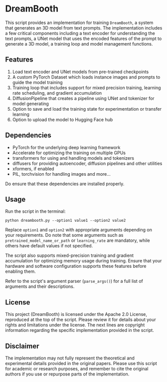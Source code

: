 # DreamBooth

This script provides an implementation for training `DreamBooth`, a system that generates an 3D model from text prompts. The implementation includes a few critical components including a text encoder for understanding the text prompts, a UNet model that uses the encoded features of the prompt to generate a 3D model, a training loop and model management functions. 

## Features

1. Load text encoder and UNet models from pre-trained checkpoints
2. A custom PyTorch Dataset which loads instance images and prompts to guide the model training
3. Training loop that includes support for mixed precision training, learning rate scheduling, and gradient accumulation
4. DiffusionPipeline that creates a pipeline using UNet and tokenizer for model generating
5. Option to save and load the training state for experimentation or transfer learning
6. Option to upload the model to Hugging Face hub

## Dependencies

- PyTorch for the underlying deep learning framework
- Accelerate for optimizing the training on multiple GPUs
- transformers for using and handling models and tokenizers
- diffusers for providing autoencoder, diffusion pipelines and other utilities
- xformers, if enabled
- PIL, torchvision for handling images
   and more...

Do ensure that these dependencies are installed properly. 

## Usage

Run the script in the terminal:

```shell
python dreambooth.py --option1 value1 --option2 value2
```

Replace `option1` and `option2` with appropriate arguments depending on your requirements. Do note that some arguments such as `pretrained_model_name_or_path` or `learning_rate` are mandatory, while others have default values if not specified.

The script also supports mixed-precision training and gradient accumulation for optimizing memory usage during training. Ensure that your hardware and software configuration supports these features before enabling them.

Refer to the script's argument parser (`parse_args()`) for a full list of arguments and their descriptions. 

## License

This project (DreamBooth) is licensed under the Apache 2.0 License, reproduced at the top of the script. Please review it for details about your rights and limitations under the license. The next lines are copyright information regarding the specific implementation provided in the script. 

## Disclaimer
The implementation may not fully represent the theoretical and experimental details provided in the original papers. Please use this script for academic or research purposes, and remember to cite the original authors if you use or repurpose parts of the implementation.